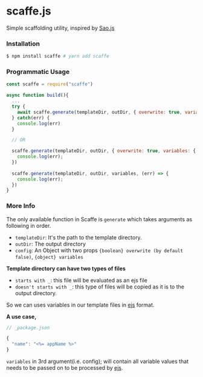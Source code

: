 # scaffe.js

Simple scaffolding utility, inspired by [Sao.js](https://github.com/saojs/sao)

### Installation

```bash
$ npm install scaffe # yarn add scaffe
```

### Programmatic Usage

```js
const scaffe = require("scaffe")

async function build(){
  ...
  try {
    await scaffe.generate(templateDir, outDir, { overwrite: true, variables: { name: "app" } });
  } catch(err) {
    console.log(err)
  }

  // OR

  scaffe.generate(templateDir, outDir, { overwrite: true, variables: { name: "app" }).catch((err) => {
    console.log(err);
  })
  
  scaffe.generate(templateDir, outDir, variables, (err) => {
    console.log(err);
  })
}
```

### More Info

The only available function in Scaffe is `generate` which takes arguments as
following in order.

- `templateDir`: It's the path to the template directory. <br>
- `outDir`: The output directory <br>
- `config`: An Object with two props `{boolean} overwrite (by default false)`, `{object} variables` <br>

**Template directory can have two types of files** <br>
- `starts with _`: this file will be evaluated as an ejs file <br>
- `doesn't starts with _`: this type of files will be copied as it is to the output directory.

So we can uses variables in our template files in [ejs](https://ejs.co/) format.

**A use case,**

```javascript
// _package.json

{
  "name": "<%= appName %>"
}
```

`variables` in 3rd argument(i.e. config); will contain all variable values that
needs to be passed on to be processed by [ejs](https://ejs.co/).
